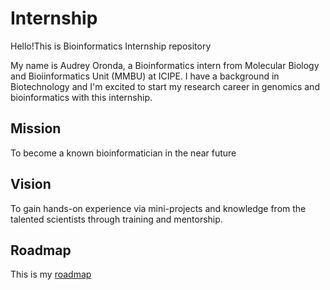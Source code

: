 # Internship
Hello!This is Bioinformatics Internship repository

My name is Audrey Oronda, a Bioinformatics intern from Molecular Biology and Bioiinformatics Unit (MMBU) at ICIPE. I have a background in Biotechnology and I'm excited to start my research career in genomics and bioinformatics with this internship.

## Mission
To become a known bioinformatician in the near future

## Vision
To gain hands-on experience via mini-projects and knowledge from the talented scientists through training and mentorship.

## Roadmap
This is my [roadmap](https://github.com/Oronda/Bionformatics_internship/blob/main/roadmap.md)
